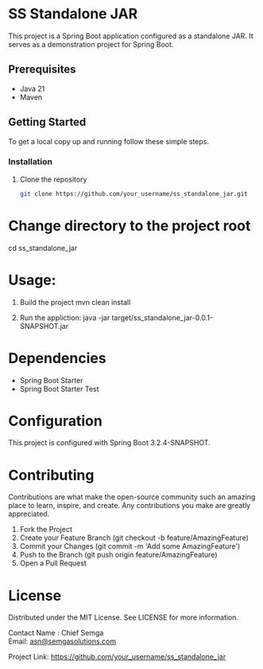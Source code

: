 # SS Standalone JAR

This project is a Spring Boot application configured as a standalone JAR. It serves as a demonstration project for Spring Boot.

## Prerequisites

- Java 21
- Maven

## Getting Started

To get a local copy up and running follow these simple steps.

### Installation

1. Clone the repository
   ```sh
   git clone https://github.com/your_username/ss_standalone_jar.git

# Change directory to the project root

  cd ss_standalone_jar

# Usage: 
1) Build the project
                        mvn clean install

2) Run the appliction:
                        java -jar target/ss_standalone_jar-0.0.1-SNAPSHOT.jar

# Dependencies

- Spring Boot Starter
- Spring Boot Starter Test

  
# Configuration

This project is configured with Spring Boot 3.2.4-SNAPSHOT.

# Contributing
Contributions are what make the open-source community such an amazing place to learn, inspire, and create. Any contributions you make are greatly appreciated.

1) Fork the Project
2) Create your Feature Branch (git checkout -b feature/AmazingFeature)
3) Commit your Changes (git commit -m 'Add some AmazingFeature')
4) Push to the Branch (git push origin feature/AmazingFeature)
5) Open a Pull Request

# License
Distributed under the MIT License. See LICENSE for more information.

Contact
Name : Chief Semga  
Email:  asn@semgasolutions.com

Project Link: https://github.com/your_username/ss_standalone_jar
